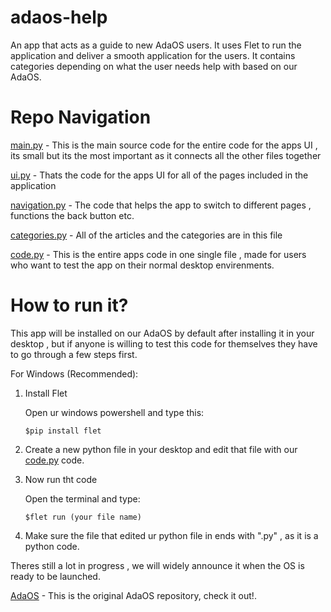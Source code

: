# adaos-help
An app that acts as a guide to new AdaOS users. It uses Flet to run the application and deliver a smooth application for the users.
It contains categories depending on what the user needs help with based on our AdaOS. 

# Repo Navigation

[main.py](main.py) - This is the main source code for the entire code for the apps UI , its small but its the most important as it connects all the other files together

[ui.py](ui.py) - Thats the code for the apps UI for all of the pages included in the application

[navigation.py](navigation.py) - The code that helps the app to switch to different pages , functions the back button etc.

[categories.py](categories.py) - All of the articles and the categories are in this file 

[code.py](code.py) - This is the entire apps code in one single file , made for users who want to test the app on their normal desktop envirenments.


# How to run it?

This app will be installed on our AdaOS by default after installing it in your desktop , but if anyone is willing to test this code for themselves
they have to go through a few steps first. 

For Windows (Recommended): 

1. Install Flet

     Open ur windows powershell and type this:

       $pip install flet

2. Create a new python file in your desktop and edit that file with our [code.py](code.py) code.
3. Now run tht code

     Open the terminal and type:

       $flet run (your file name)

4. Make sure the file that edited ur python file in ends with ".py" , as it is a python code.


Theres still a lot in progress , we will widely announce it when the OS is ready to be launched.

[AdaOS](https://github.com/2048hertz/AdaOS) - This is the original AdaOS repository, check it out!.
